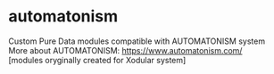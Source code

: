 # automatonism
Custom Pure Data modules compatible with AUTOMATONISM system <br>
More about AUTOMATONISM: https://www.automatonism.com/ <br>
[modules oryginally created for Xodular system]
